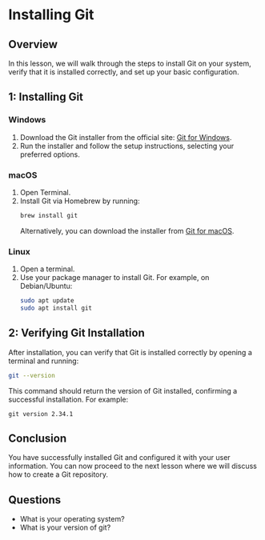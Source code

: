# Installing Git

## Overview
In this lesson, we will walk through the steps to install Git on your system, verify that it is installed correctly, and set up your basic configuration.

## 1: Installing Git

### Windows
1. Download the Git installer from the official site: [Git for Windows](https://gitforwindows.org/).
2. Run the installer and follow the setup instructions, selecting your preferred options.

### macOS
1. Open Terminal.
2. Install Git via Homebrew by running:
   ```bash
   brew install git
   ```
   Alternatively, you can download the installer from [Git for macOS](https://git-scm.com/download/mac).

### Linux
1. Open a terminal.
2. Use your package manager to install Git. For example, on Debian/Ubuntu:
   ```bash
   sudo apt update
   sudo apt install git
   ```

## 2: Verifying Git Installation

After installation, you can verify that Git is installed correctly by opening a terminal and running:
```bash
git --version
```
This command should return the version of Git installed, confirming a successful installation. For example:
```
git version 2.34.1
```


## Conclusion
You have successfully installed Git and configured it with your user information. You can now proceed to the next lesson where we will discuss how to create a Git repository.


## Questions

- What is your operating system?
- What is your version of git?
